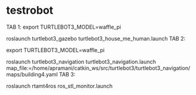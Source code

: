# testrobot
TAB 1:
export TURTLEBOT3_MODEL=waffle_pi

roslaunch turtlebot3_gazebo turtlebot3_house_me_human.launch
TAB 2:

export TURTLEBOT3_MODEL=waffle_pi

roslaunch turtlebot3_navigation turtlebot3_navigation.launch map_file:=/home/apramani/catkin_ws/src/turtlebot3/turtlebot3_navigation/maps/building4.yaml
TAB 3:

roslaunch rtamt4ros ros_stl_monitor.launch




